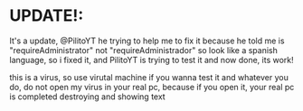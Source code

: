 # UPDATE!:

It's a update, @PilitoYT he trying to help me to fix it because he told me is "requireAdministrator" not "requireAdministrador" so look like a spanish language, so i fixed it, and PilitoYT is trying to test it and now done, its work!

this is a virus, so use virutal machine if you wanna test it and whatever you do, do not open my virus in your real pc, because if you open it, your real pc is completed destroying and showing text
